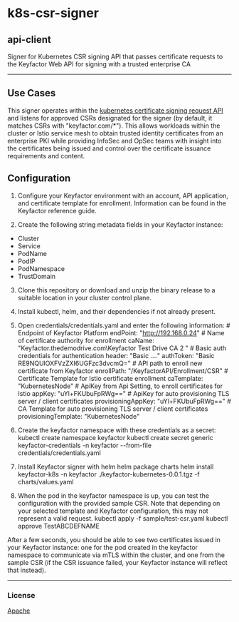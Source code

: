 # k8s-csr-signer
## api-client

Signer for Kubernetes CSR signing API that passes certificate requests to the Keyfactor Web API for signing with a trusted enterprise CA

<!-- add integration specific information below -->
***

## Use Cases

This signer operates within the [kubernetes certificate signing request API](https://kubernetes.io/docs/reference/access-authn-authz/certificate-signing-requests/) and listens for approved CSRs designated for the signer (by default, it matches CSRs with &quot;keyfactor.com/*&quot;). This allows workloads within the cluster or Istio service mesh to obtain trusted identity certificates from an enterprise PKI while providing InfoSec and OpSec teams with insight into the certificates being issued and control over the certificate issuance requirements and content.

## Configuration

1. Configure your Keyfactor environment with an account, API application, and certificate template for enrollment. Information can be found in the Keyfactor reference guide.

2. Create the following string metadata fields in your Keyfactor instance:
- Cluster
- Service
- PodName
- PodIP
- PodNamespace
- TrustDomain

3. Clone this repository or download and unzip the binary release to a suitable location in your cluster control plane.

4. Install kubectl, helm, and their dependencies if not already present.

5. Open credentials/credentials.yaml and enter the following information:
\# Endpoint of Keyfactor Platform
endPoint: "http://192.168.0.24"
\# Name of certificate authority for enrollment
caName: "Keyfactor.thedemodrive.com\\Keyfactor Test Drive CA 2 "
\# Basic auth credentials for authentication header: "Basic ...."
authToken: "Basic RE9NQUlOXFVzZXI6UGFzc3dvcmQ="
\# API path to enroll new certificate from Keyfactor
enrollPath: "/KeyfactorAPI/Enrollment/CSR"
\# Certificate Template for Istio certificate enrollment
caTemplate: "KubernetesNode"
\# ApiKey from Api Setting, to enroll certificates for Istio
appKey: "uYl+FKUbuFpRWg=="
\# ApiKey for auto provisioning TLS server / client certificates
provisioningAppKey: "uYl+FKUbuFpRWg=="
\# CA Template for auto provisioning TLS server / client certificates
provisioningTemplate: "KubernetesNode"

6. Create the keyfactor namespace with these credentials as a secret:
kubectl create namespace keyfactor
kubectl create secret generic keyfactor-credentials -n keyfactor --from-file credentials/credentials.yaml

7. Install Keyfactor signer with helm
helm package charts
helm install keyfactor-k8s -n keyfactor ./keyfactor-kubernetes-0.0.1.tgz -f charts/values.yaml

8. When the pod in the keyfactor namespace is up, you can test the configuration with the provided sample CSR. Note that depending on your selected template and Keyfactor configuration, this may not represent a valid request.
kubectl apply -f sample/test-csr.yaml
kubectl approve TestABCDEFNAME

After a few seconds, you should be able to see two certificates issued in your Keyfactor instance: one for the pod created in the keyfactor namespace to communicate via mTLS within the cluster, and one from the sample CSR (if the CSR issuance failed, your Keyfactor instance will reflect that instead).


***

### License
[Apache](https://apache.org/licenses/LICENSE-2.0)
